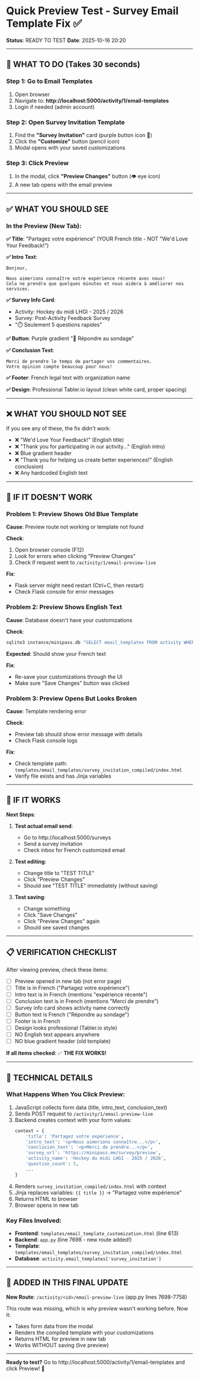 # Quick Preview Test - Survey Email Template Fix ✅

**Status**: READY TO TEST
**Date**: 2025-10-16 20:20

---

## 🎯 WHAT TO DO (Takes 30 seconds)

### Step 1: Go to Email Templates
1. Open browser
2. Navigate to: **http://localhost:5000/activity/1/email-templates**
3. Login if needed (admin account)

### Step 2: Open Survey Invitation Template
1. Find the **"Survey Invitation"** card (purple button icon 📝)
2. Click the **"Customize"** button (pencil icon)
3. Modal opens with your saved customizations

### Step 3: Click Preview
1. In the modal, click **"Preview Changes"** button (👁️ eye icon)
2. A new tab opens with the email preview

---

## ✅ WHAT YOU SHOULD SEE

### In the Preview (New Tab):

**✅ Title**: "Partagez votre expérience" (YOUR French title - NOT "We'd Love Your Feedback!")

**✅ Intro Text**:
```
Bonjour,

Nous aimerions connaître votre expérience récente avec nous!
Cela ne prendra que quelques minutes et nous aidera à améliorer nos services.
```

**✅ Survey Info Card**:
- Activity: Hockey du midi LHGI - 2025 / 2026
- Survey: Post-Activity Feedback Survey
- "⏱️ Seulement 5 questions rapides"

**✅ Button**: Purple gradient "📝 Répondre au sondage"

**✅ Conclusion Text**:
```
Merci de prendre le temps de partager vos commentaires.
Votre opinion compte beaucoup pour nous!
```

**✅ Footer**: French legal text with organization name

**✅ Design**: Professional Tabler.io layout (clean white card, proper spacing)

---

## ❌ WHAT YOU SHOULD **NOT** SEE

If you see any of these, the fix didn't work:

- ❌ "We'd Love Your Feedback!" (English title)
- ❌ "Thank you for participating in our activity..." (English intro)
- ❌ Blue gradient header
- ❌ "Thank you for helping us create better experiences!" (English conclusion)
- ❌ Any hardcoded English text

---

## 🐛 IF IT DOESN'T WORK

### Problem 1: Preview Shows Old Blue Template

**Cause**: Preview route not working or template not found

**Check**:
1. Open browser console (F12)
2. Look for errors when clicking "Preview Changes"
3. Check if request went to `/activity/1/email-preview-live`

**Fix**:
- Flask server might need restart (Ctrl+C, then restart)
- Check Flask console for error messages

### Problem 2: Preview Shows English Text

**Cause**: Database doesn't have your customizations

**Check**:
```bash
sqlite3 instance/minipass.db "SELECT email_templates FROM activity WHERE id=1;" | python -m json.tool | grep -A 20 survey_invitation
```

**Expected**: Should show your French text

**Fix**:
- Re-save your customizations through the UI
- Make sure "Save Changes" button was clicked

### Problem 3: Preview Opens But Looks Broken

**Cause**: Template rendering error

**Check**:
- Preview tab should show error message with details
- Check Flask console logs

**Fix**:
- Check template path: `templates/email_templates/survey_invitation_compiled/index.html`
- Verify file exists and has Jinja variables

---

## 🎉 IF IT WORKS

**Next Steps**:

1. **Test actual email send**:
   - Go to http://localhost:5000/surveys
   - Send a survey invitation
   - Check inbox for French customized email

2. **Test editing**:
   - Change title to "TEST TITLE"
   - Click "Preview Changes"
   - Should see "TEST TITLE" immediately (without saving)

3. **Test saving**:
   - Change something
   - Click "Save Changes"
   - Click "Preview Changes" again
   - Should see saved changes

---

## 📋 VERIFICATION CHECKLIST

After viewing preview, check these items:

- [ ] Preview opened in new tab (not error page)
- [ ] Title is in French ("Partagez votre expérience")
- [ ] Intro text is in French (mentions "expérience récente")
- [ ] Conclusion text is in French (mentions "Merci de prendre")
- [ ] Survey info card shows activity name correctly
- [ ] Button text is French ("Répondre au sondage")
- [ ] Footer is in French
- [ ] Design looks professional (Tabler.io style)
- [ ] NO English text appears anywhere
- [ ] NO blue gradient header (old template)

**If all items checked**: ✅ **THE FIX WORKS!**

---

## 🔧 TECHNICAL DETAILS

### What Happens When You Click Preview:

1. JavaScript collects form data (title, intro_text, conclusion_text)
2. Sends POST request to `/activity/1/email-preview-live`
3. Backend creates context with your form values:
   ```python
   context = {
       'title': 'Partagez votre expérience',
       'intro_text': '<p>Nous aimerions connaître...</p>',
       'conclusion_text': '<p>Merci de prendre...</p>',
       'survey_url': 'https://minipass.me/survey/preview',
       'activity_name': 'Hockey du midi LHGI - 2025 / 2026',
       'question_count': 5,
       ...
   }
   ```
4. Renders `survey_invitation_compiled/index.html` with context
5. Jinja replaces variables: `{{ title }}` → "Partagez votre expérience"
6. Returns HTML to browser
7. Browser opens in new tab

### Key Files Involved:

- **Frontend**: `templates/email_template_customization.html` (line 613)
- **Backend**: `app.py` (line 7698 - new route added!)
- **Template**: `templates/email_templates/survey_invitation_compiled/index.html`
- **Database**: `activity.email_templates['survey_invitation']`

---

## 📝 ADDED IN THIS FINAL UPDATE

**New Route**: `/activity/<id>/email-preview-live` (app.py lines 7698-7758)

This route was missing, which is why preview wasn't working before. Now it:
- Takes form data from the modal
- Renders the compiled template with your customizations
- Returns HTML for preview in new tab
- Works WITHOUT saving (live preview)

---

**Ready to test?** Go to http://localhost:5000/activity/1/email-templates and click Preview! 🚀
